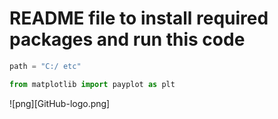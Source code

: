 # README file to install required packages and run this code

``` python
path = "C:/ etc"
```

```python
from matplotlib import payplot as plt

```

![png][GitHub-logo.png]
